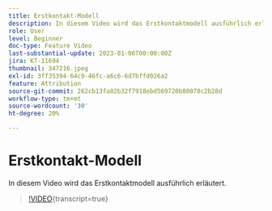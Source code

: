 ```yaml
---
title: Erstkontakt-Modell
description: In diesem Video wird das Erstkontaktmodell ausführlich erläutert.
role: User
level: Beginner
doc-type: Feature Video
last-substantial-update: 2023-01-06T00:00:00Z
jira: KT-11694
thumbnail: 347216.jpeg
exl-id: 3ff35394-64c9-46fc-a6c6-6d7bffd026a2
feature: Attribution
source-git-commit: 262cb13fa02b32f7918ebd569720b80078c2b28d
workflow-type: tm+mt
source-wordcount: '30'
ht-degree: 20%

---
```


# Erstkontakt-Modell

In diesem Video wird das Erstkontaktmodell ausführlich erläutert.

>[!VIDEO](https://video.tv.adobe.com/v/347216/?learn=on){transcript=true}
